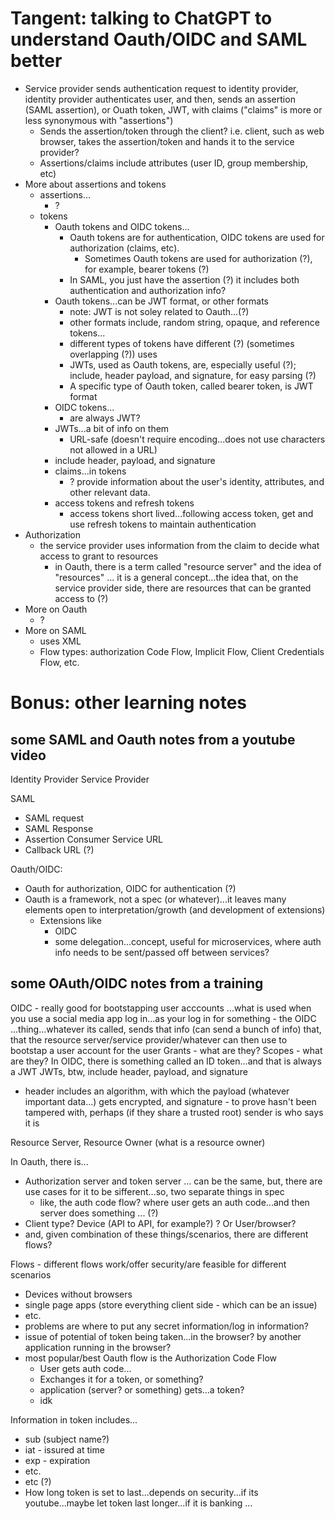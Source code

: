 # Tangent: talking to ChatGPT to understand Oauth/OIDC and SAML better
- Service provider sends authentication request to identity provider, identity provider authenticates user, and then, sends an assertion (SAML assertion), or Ouath token, JWT, with claims ("claims" is more or less synonymous with "assertions")
  - Sends the assertion/token through the client?  i.e. client, such as web browser, takes the assertion/token and hands it to the service provider?
  - Assertions/claims include attributes (user ID, group membership, etc)
- More about assertions and tokens
  - assertions...
    - ?
  - tokens
    - Oauth tokens and OIDC tokens...
	  - Oauth tokens are for authentication, OIDC tokens are used for authorization (claims, etc).
	    - Sometimes Oauth tokens are used for authorization (?), for example, bearer tokens (?)
	  - In SAML, you just have the assertion (?) it includes both authentication and authorization info?
    - Oauth tokens...can be JWT format, or other formats
      - note: JWT is not soley related to Oauth...(?)
      - other formats include, random string, opaque, and reference tokens...
	  - different types of tokens have different (?) (sometimes overlapping (?)) uses
	  - JWTs, used as Oauth tokens, are, especially useful (?); include, header payload, and signature, for easy parsing (?)
	  - A specific type of Oauth token, called bearer token, is JWT format
	- OIDC tokens...
	  - are always JWT?
    - JWTs...a bit of info on them
      - URL-safe (doesn't require encoding...does not use characters not allowed in a URL)
	- include header, payload, and signature 
	- claims...in tokens 
	  - ? provide information about the user's identity, attributes, and other relevant data.
	- access tokens and refresh tokens
	  - access tokens short lived...following access token, get and use refresh tokens to maintain authentication
- Authorization
  - the service provider uses information from the claim to decide what access to grant to resources
    - in Oauth, there is a term called "resource server" and the idea of "resources" ... it is a general concept...the idea that, on the service provider side, there are resources that can be granted access to (?)
- More on Oauth
  - ?
- More on SAML
  - uses XML
  - Flow types: authorization Code Flow, Implicit Flow, Client Credentials Flow, etc.


# Bonus: other learning notes
## some SAML and Oauth notes from a youtube video
Identity Provider
Service Provider

SAML
- SAML request
- SAML Response
- Assertion Consumer Service URL
- Callback URL (?)

Oauth/OIDC:
- Oauth for authorization, OIDC for authentication (?)
- Oauth is a framework, not a spec (or whatever)...it leaves many elements open to interpretation/growth (and development of extensions)
  - Extensions like
    - OIDC
    - some delegation...concept, useful for microservices, where auth info needs to be sent/passed off between services?

## some OAuth/OIDC notes from a training
OIDC - really good for bootstapping user acccounts ...what is used when you use a social media app log in...as your log in for something - the OIDC ...thing...whatever its called, sends that info (can send a bunch of info) that, that the resource server/service provider/whatever can then use to bootstap a user account for the user
Grants - what are they?
Scopes - what are they?
In OIDC, there is something called an ID token...and that is always a JWT
JWTs, btw, include header, payload, and signature
- header includes an algorithm, with which the payload (whatever important data...) gets encrypted, and signature - to prove hasn't been tampered with, perhaps (if they share a trusted root) sender is who says it is

Resource Server, Resource Owner (what is a resource owner)

In Oauth, there is...
- Authorization server and token server ... can be the same, but, there are use cases for it to be sifferent...so, two separate things in spec
  - like, the auth code flow?  where user gets an auth code...and then server does something ... (?)
- Client type?  Device (API to API, for example?) ?  Or User/browser?  
- and, given combination of these things/scenarios, there are different flows?

Flows - different flows work/offer security/are feasible for different scenarios
- Devices without browsers
- single page apps (store everything client side - which can be an issue)
- etc.
- problems are where to put any secret information/log in information?
- issue of potential of token being taken...in the browser?  by another application running in the browser?
- most popular/best Oauth flow is the Authorization Code Flow 
  - User gets auth code...
  - Exchanges it for a token, or something?
  - application (server?  or something) gets...a token?  
  - idk

Information in token includes...
- sub (subject name?)
- iat - issured at time
- exp - expiration
- etc.
- etc (?)
- How long token is set to last...depends on security...if its youtube...maybe let token last longer...if it is banking ...
